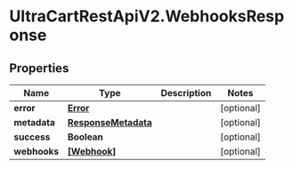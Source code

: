 # UltraCartRestApiV2.WebhooksResponse

## Properties
Name | Type | Description | Notes
------------ | ------------- | ------------- | -------------
**error** | [**Error**](Error.md) |  | [optional] 
**metadata** | [**ResponseMetadata**](ResponseMetadata.md) |  | [optional] 
**success** | **Boolean** |  | [optional] 
**webhooks** | [**[Webhook]**](Webhook.md) |  | [optional] 


